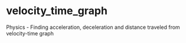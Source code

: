 # velocity_time_graph
Physics - Finding acceleration, deceleration and distance traveled from velocity-time graph  
